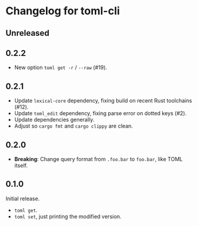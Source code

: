 # Changelog for toml-cli

## Unreleased


## 0.2.2

* New option `toml get -r` / `--raw` (#19).


## 0.2.1

* Update `lexical-core` dependency, fixing build on recent Rust toolchains (#12).
* Update `toml_edit` dependency, fixing parse error on dotted keys (#2).
* Update dependencies generally.
* Adjust so `cargo fmt` and `cargo clippy` are clean.


## 0.2.0

* **Breaking**: Change query format from `.foo.bar` to `foo.bar`,
  like TOML itself.


## 0.1.0

Initial release.

* `toml get`.
* `toml set`, just printing the modified version.
